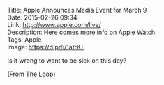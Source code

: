 Title: Apple Announces Media Event for March 9  
Date: 2015-02-26 09:34  
Link: http://www.apple.com/live/  
Description: Here comes more info on Apple Watch.  
Tags: Apple  
Image: https://d.pr/i/1atrK+  

Is it wrong to want to be sick on this day?

(From [The Loop][1])

[1]: http://www.loopinsight.com/2015/02/26/apple-announces-media-event-for-march-9/ "Source post from The Loop"